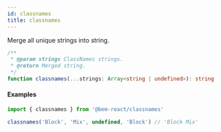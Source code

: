 ```yaml
---
id: classnames
title: classnames
---
```


Merge all unique strings into string.

```ts
/**
 * @param strings ClassNames strings.
 * @return Merged string.
 */
function classnames(...strings: Array<string | undefined>): string
```

#### Examples

```ts
import { classnames } from '@bem-react/classnames'

classnames('Block', 'Mix', undefined, 'Block') // 'Block Mix'
```
